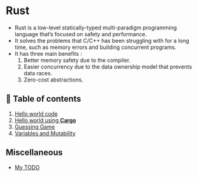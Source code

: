 # Rust

- Rust is a low-level statically-typed multi-paradigm programming language that’s focused on safety and performance.
- It solves the problems that C/C++ has been struggling with for a long time, such as memory errors and building concurrent programs.
- It has three main benefits :
  1. Better memory safety due to the compiler.
  2. Easier concurrency due to the data ownership model that prevents data races.
  3. Zero-cost abstractions.

## 📑 Table of contents

1. [Hello world code](bin/hello-world/hello.rs)
2. [Hello world using **Cargo**](bin/hello-world-using-cargo/CARGO.md)
3. [Guessing Game](bin/guessing-game/src/main.rs)
4. [Variables and Mutability](bin/variables-mutability/VARIABLES.md)

## Miscellaneous
- [My TODO](bin/TODO.md)